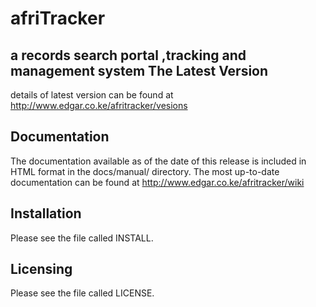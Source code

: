 afriTracker
===========

a records search portal ,tracking and management system
 The Latest Version
  ------------------
details of latest version can be found at
http://www.edgar.co.ke/afritracker/vesions

 
  Documentation
  -------------

  The documentation available as of the date of this release is
  included in HTML format in the docs/manual/ directory.  The most
  up-to-date documentation can be found at
  http://www.edgar.co.ke/afritracker/wiki

  Installation
  ------------

  Please see the file called INSTALL.  

  Licensing
  ---------

  Please see the file called LICENSE.
